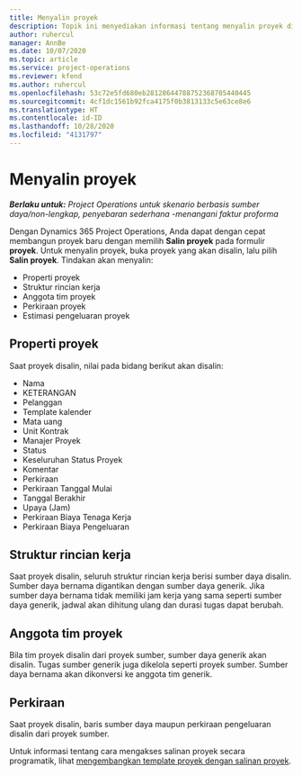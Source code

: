 ```yaml
---
title: Menyalin proyek
description: Topik ini menyediakan informasi tentang menyalin proyek di Dynamics 365 Project operations.
author: ruhercul
manager: AnnBe
ms.date: 10/07/2020
ms.topic: article
ms.service: project-operations
ms.reviewer: kfend
ms.author: ruhercul
ms.openlocfilehash: 53c72e5fd680eb28128644788752368705440445
ms.sourcegitcommit: 4cf1dc1561b92fca4175f0b3813133c5e63ce8e6
ms.translationtype: HT
ms.contentlocale: id-ID
ms.lasthandoff: 10/28/2020
ms.locfileid: "4131797"
---
```

# <a name="copy-a-project"></a>Menyalin proyek

_**Berlaku untuk:** Project Operations untuk skenario berbasis sumber daya/non-lengkap, penyebaran sederhana -menangani faktur proforma_

Dengan Dynamics 365 Project Operations, Anda dapat dengan cepat membangun proyek baru dengan memilih **Salin proyek** pada formulir **proyek**. Untuk menyalin proyek, buka proyek yang akan disalin, lalu pilih **Salin proyek**. Tindakan akan menyalin:

- Properti proyek
- Struktur rincian kerja
- Anggota tim proyek
- Perkiraan proyek
- Estimasi pengeluaran proyek

## <a name="project-properties"></a>Properti proyek

Saat proyek disalin, nilai pada bidang berikut akan disalin:

- Nama
- KETERANGAN
- Pelanggan
- Template kalender
- Mata uang
- Unit Kontrak
- Manajer Proyek
- Status
- Keseluruhan Status Proyek
- Komentar
- Perkiraan
- Perkiraan Tanggal Mulai
- Tanggal Berakhir
- Upaya (Jam)
- Perkiraan Biaya Tenaga Kerja
- Perkiraan Biaya Pengeluaran

## <a name="work-breakdown-structure"></a>Struktur rincian kerja

Saat proyek disalin, seluruh struktur rincian kerja berisi sumber daya disalin. Sumber daya bernama digantikan dengan sumber daya generik. Jika sumber daya bernama tidak memiliki jam kerja yang sama seperti sumber daya generik, jadwal akan dihitung ulang dan durasi tugas dapat berubah.

## <a name="project-team-members"></a>Anggota tim proyek

Bila tim proyek disalin dari proyek sumber, sumber daya generik akan disalin. Tugas sumber generik juga dikelola seperti proyek sumber. Sumber daya bernama akan dikonversi ke anggota tim generik.

## <a name="estimates"></a>Perkiraan

Saat proyek disalin, baris sumber daya maupun perkiraan pengeluaran disalin dari proyek sumber. 

Untuk informasi tentang cara mengakses salinan proyek secara programatik, lihat [mengembangkan template proyek dengan salinan proyek](dev-copy-project.md).

